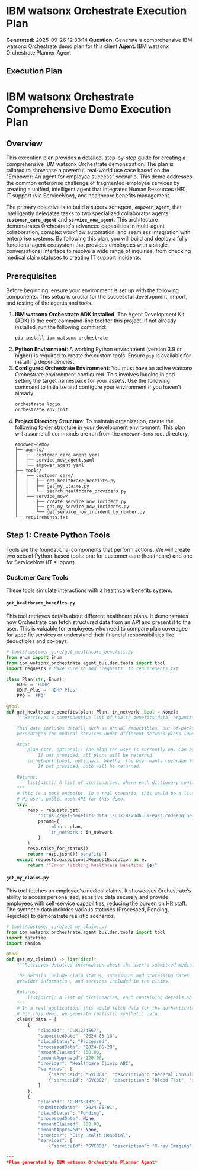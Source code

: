 # IBM watsonx Orchestrate Execution Plan

**Generated:** 2025-09-26 12:33:14
**Question:** Generate a comprehensive IBM watsonx Orchestrate demo plan for this client
**Agent:** IBM watsonx Orchestrate Planner Agent

## Execution Plan

# IBM watsonx Orchestrate Comprehensive Demo Execution Plan

## Overview

This execution plan provides a detailed, step-by-step guide for creating a comprehensive IBM watsonx Orchestrate demonstration. The plan is tailored to showcase a powerful, real-world use case based on the "Empower: An agent for employee success" scenario. This demo addresses the common enterprise challenge of fragmented employee services by creating a unified, intelligent agent that integrates Human Resources (HR), IT support (via ServiceNow), and healthcare benefits management.

The primary objective is to build a supervisor agent, **`empower_agent`**, that intelligently delegates tasks to two specialized collaborator agents: **`customer_care_agent`** and **`service_now_agent`**. This architecture demonstrates Orchestrate's advanced capabilities in multi-agent collaboration, complex workflow automation, and seamless integration with enterprise systems. By following this plan, you will build and deploy a fully functional agent ecosystem that provides employees with a single, conversational interface to resolve a wide range of inquiries, from checking medical claim statuses to creating IT support incidents.

## Prerequisites

Before beginning, ensure your environment is set up with the following components. This setup is crucial for the successful development, import, and testing of the agents and tools.

1.  **IBM watsonx Orchestrate ADK Installed**: The Agent Development Kit (ADK) is the core command-line tool for this project. If not already installed, run the following command:
    ```bash
    pip install ibm-watsonx-orchestrate
    ```
2.  **Python Environment**: A working Python environment (version 3.9 or higher) is required to create the custom tools. Ensure `pip` is available for installing dependencies.
3.  **Configured Orchestrate Environment**: You must have an active watsonx Orchestrate environment configured. This involves logging in and setting the target namespace for your assets. Use the following command to initialize and configure your environment if you haven't already:
    ```bash
    orchestrate login
    orchestrate env init
    ```
4.  **Project Directory Structure**: To maintain organization, create the following folder structure in your development environment. This plan will assume all commands are run from the `empower-demo` root directory.
    ```
    empower-demo/
    ├── agents/
    │   ├── customer_care_agent.yaml
    │   ├── service_now_agent.yaml
    │   └── empower_agent.yaml
    ├── tools/
    │   ├── customer_care/
    │   │   ├── get_healthcare_benefits.py
    │   │   ├── get_my_claims.py
    │   │   └── search_healthcare_providers.py
    │   └── service_now/
    │       ├── create_service_now_incident.py
    │       ├── get_my_service_now_incidents.py
    │       └── get_service_now_incident_by_number.py
    └── requirements.txt
    ```

## Step 1: Create Python Tools

Tools are the foundational components that perform actions. We will create two sets of Python-based tools: one for customer care (healthcare) and one for ServiceNow (IT support).

### Customer Care Tools

These tools simulate interactions with a healthcare benefits system.

#### **`get_healthcare_benefits.py`**

This tool retrieves details about different healthcare plans. It demonstrates how Orchestrate can fetch structured data from an API and present it to the user. This is valuable for employees who need to compare plan coverages for specific services or understand their financial responsibilities like deductibles and co-pays.

```python
# tools/customer_care/get_healthcare_benefits.py
from enum import Enum
from ibm_watsonx_orchestrate.agent_builder.tools import tool
import requests # Make sure to add 'requests' to requirements.txt

class Plan(str, Enum):
    HDHP = 'HDHP'
    HDHP_Plus = 'HDHP Plus'
    PPO = 'PPO'

@tool
def get_healthcare_benefits(plan: Plan, in_network: bool = None):
    """Retrieves a comprehensive list of health benefits data, organized by coverage type and plan variant.

    This data includes details such as annual deductibles, out-of-pocket maximums, and various co-pays or
    percentages for medical services under different network plans (HDHP, HDHP Plus, and PPO).

    Args:
        plan (str, optional): The plan the user is currently on. Can be one of "HDHP", "HDHP Plus", or "PPO".
            If not provided, all plans will be returned.
        in_network (bool, optional): Whether the user wants coverage for in-network or out-of-network.
            If not provided, both will be returned.

    Returns:
        list[dict]: A list of dictionaries, where each dictionary contains benefit details.
    """
    # This is a mock endpoint. In a real scenario, this would be a live API.
    # We use a public mock API for this demo.
    try:
        resp = requests.get(
            'https://get-benefits-data.1sqnxi8zv3dh.us-east.codeengine.appdomain.cloud/',
            params={
                'plan': plan,
                'in_network': in_network
            }
        )
        resp.raise_for_status()
        return resp.json()['benefits']
    except requests.exceptions.RequestException as e:
        return f"Error fetching healthcare benefits: {e}"

```

#### **`get_my_claims.py`**

This tool fetches an employee's medical claims. It showcases Orchestrate's ability to access personalized, sensitive data securely and provide employees with self-service capabilities, reducing the burden on HR staff. The synthetic data includes various statuses (Processed, Pending, Rejected) to demonstrate realistic scenarios.

```python
# tools/customer_care/get_my_claims.py
from ibm_watsonx_orchestrate.agent_builder.tools import tool
import datetime
import random

@tool
def get_my_claims() -> list[dict]:
    """Retrieves detailed information about the user's submitted medical claims.

    The details include claim status, submission and processing dates, amounts claimed and approved,
    provider information, and services included in the claims.

    Returns:
        list[dict]: A list of dictionaries, each containing details about a specific claim.
    """
    # In a real application, this would fetch data for the authenticated user.
    # For this demo, we generate realistic synthetic data.
    claims_data = [
        {
            "claimId": "CLM1234567",
            "submittedDate": "2024-05-10",
            "claimStatus": "Processed",
            "processedDate": "2024-05-20",
            "amountClaimed": 150.00,
            "amountApproved": 120.00,
            "provider": "Healthcare Clinic ABC",
            "services": [
                {"serviceId": "SVC001", "description": "General Consultation", "dateOfService": "2024-05-08", "amount": 100.00},
                {"serviceId": "SVC002", "description": "Blood Test", "dateOfService": "2024-05-08", "amount": 50.00}
            ]
        },
        {
            "claimId": "CLM7654321",
            "submittedDate": "2024-06-01",
            "claimStatus": "Pending",
            "processedDate": None,
            "amountClaimed": 300.00,
            "amountApproved": None,
            "provider": "City Health Hospital",
            "services": [
                {"serviceId": "SVC003", "description": "X-ray Imaging", "dateOfService": "2024-05-28

---
*Plan generated by IBM watsonx Orchestrate Planner Agent*
